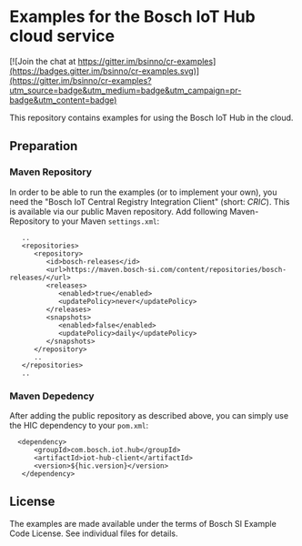 # Examples for the Bosch IoT Hub cloud service

[![Join the chat at https://gitter.im/bsinno/cr-examples](https://badges.gitter.im/bsinno/cr-examples.svg)](https://gitter.im/bsinno/cr-examples?utm_source=badge&utm_medium=badge&utm_campaign=pr-badge&utm_content=badge)

This repository contains examples for using the Bosch IoT Hub in the cloud.

## Preparation

### Maven Repository
 
In order to be able to run the examples (or to implement your own), you need the "Bosch IoT Central Registry Integration Client" (short: *CRIC*).
This is available via our public Maven repository. Add following Maven-Repository to your Maven `settings.xml`:

```
   ..
   <repositories>
      <repository>
         <id>bosch-releases</id>
         <url>https://maven.bosch-si.com/content/repositories/bosch-releases/</url>
         <releases>
            <enabled>true</enabled>
            <updatePolicy>never</updatePolicy>
         </releases>
         <snapshots>
            <enabled>false</enabled>
            <updatePolicy>daily</updatePolicy>
         </snapshots>
      </repository>
      ..
   </repositories>
   ..
```
### Maven Depedency

After adding the public repository as described above, you can simply use the HIC dependency to your `pom.xml`:

```
  <dependency>
      <groupId>com.bosch.iot.hub</groupId>
      <artifactId>iot-hub-client</artifactId>
      <version>${hic.version}</version>
   </dependency>
```

## License

The examples are made available under the terms of Bosch SI Example Code License. See individual files for details.
